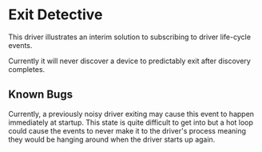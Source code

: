 # Exit Detective

This driver illustrates an interim solution to subscribing to driver life-cycle events.

Currently it will never discover a device to predictably exit after discovery completes.


## Known Bugs

Currently, a previously noisy driver exiting may cause this event to happen immediately at
startup. This state is quite difficult to get into but a hot loop could cause the events
to never make it to the driver's process meaning they would be hanging around when the
driver starts up again. 
